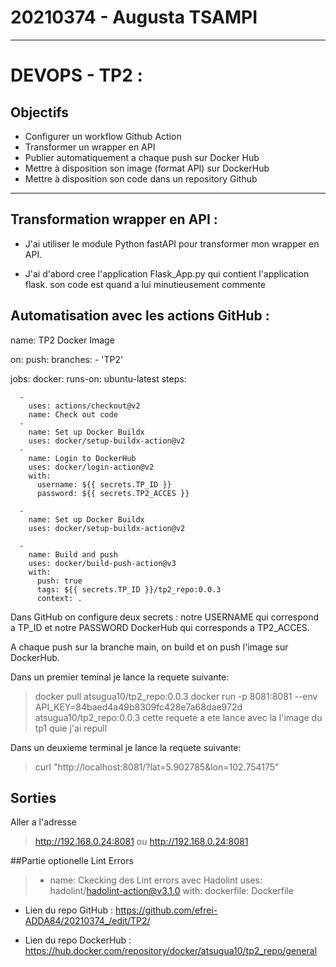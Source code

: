 # 20210374 - Augusta TSAMPI 
---------------------------------------------------------------

# DEVOPS - TP2 :

## Objectifs
- Configurer un workflow Github Action
- Transformer un wrapper en API
- Publier automatiquement a chaque push sur Docker Hub
- Mettre à disposition son image (format API) sur DockerHub
- Mettre à disposition son code dans un repository Github
---------------------------------------------------------------

## Transformation wrapper en API :

- J'ai utiliser le module Python fastAPI pour transformer mon wrapper en API. 

- J'ai d'abord cree l'application Flask_App.py qui contient l'application flask. son code est quand a lui minutieusement commente

## Automatisation avec les actions GitHub :
  
name: TP2 Docker Image 

on:
  push:
    branches:
      - 'TP2'

jobs:
  docker:
    runs-on: ubuntu-latest
    steps:
    
      - 
        uses: actions/checkout@v2
        name: Check out code
      -
        name: Set up Docker Buildx
        uses: docker/setup-buildx-action@v2
      -
        name: Login to DockerHub
        uses: docker/login-action@v2
        with:
          username: ${{ secrets.TP_ID }}
          password: ${{ secrets.TP2_ACCES }}

      - 
        name: Set up Docker Buildx
        uses: docker/setup-buildx-action@v2

      -
        name: Build and push
        uses: docker/build-push-action@v3
        with:
          push: true
          tags: ${{ secrets.TP_ID }}/tp2_repo:0.0.3   
          context: . 

Dans GitHub on configure deux secrets : notre USERNAME qui correspond a TP_ID  et notre PASSWORD DockerHub qui corresponds a TP2_ACCES.

A chaque push sur la branche main, on build et on push l'image sur DockerHub.

Dans un premier teminal je lance la requete suivante:
> docker pull atsugua10/tp2_repo:0.0.3
> docker run -p 8081:8081 --env API_KEY=84baed4a49b8309fc428e7a68dae972d atsugua10/tp2_repo:0.0.3
cette requete a ete lance avec la l'image du tp1 quie j'ai repull

Dans un deuxieme terminal je lance la requete suivante:
> curl "http://localhost:8081/?lat=5.902785&lon=102.754175"


## Sorties
Aller a l'adresse 
> http://192.168.0.24:8081
ou
> http://192.168.0.24:8081

##Partie optionelle
Lint Errors
> - name: Ckecking des Lint errors avec Hadolint
      uses: hadolint/hadolint-action@v3.1.0
      with:
        dockerfile: Dockerfile



- Lien du repo GitHub : https://github.com/efrei-ADDA84/20210374_/edit/TP2/

- Lien du repo DockerHub : https://hub.docker.com/repository/docker/atsugua10/tp2_repo/general



